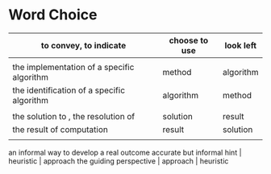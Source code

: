 # Word Choice

 to convey, to indicate              | choose to use   | look left
-------------------------------------|-----------------|------------
| |
  the implementation of a specific algorithm  |  method | algorithm
  the identification of a specific algorithm  |  algorithm | method
| |
 the solution to , the resolution of   |  solution | result
 the result of computation         |  result | solution
 | |
 an informal way to develop a real outcome
 accurate but informal hint | heuristic | approach
 the guiding perspective | approach | heuristic
